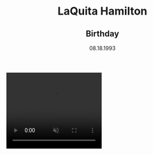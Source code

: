   <title>All About Me</title>
  
  <header>
    <h1>LaQuita Hamilton</h1>
    <h2>Birthday </h2>
    <time>08.18.1993</time>
  </header>
  
</article>


<!-- Favorite Song -->
<video controls width="250" height="200" muted>
  <source src="https://www.youtube.com/watch?v=ni1V2jnPKWY" type="video/webm" />
  <source src="https://www.youtube.com/watch?v=ni1V2jnPKWY" type="video/mp4" />
</video>
